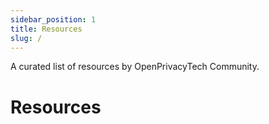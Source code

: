 ```yaml
---
sidebar_position: 1
title: Resources
slug: /
---
```


A curated list of resources by OpenPrivacyTech Community.

# Resources












